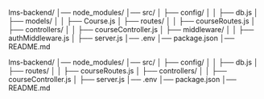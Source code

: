 <!-- modular Pattern for mongoose -->

lms-backend/
│── node_modules/
│── src/
│ ├── config/
│ │ ├── db.js
│ ├── models/
│ │ ├── Course.js
│ ├── routes/
│ │ ├── courseRoutes.js
│ ├── controllers/
│ │ ├── courseController.js
│ ├── middleware/
│ │ ├── authMiddleware.js
│ ├── server.js
│── .env
│── package.json
│── README.md

<!-- modular mongoDB pattern -->

lms-backend/
│── node_modules/
│── src/
│ ├── config/
│ │ ├── db.js
│ ├── routes/
│ │ ├── courseRoutes.js
│ ├── controllers/
│ │ ├── courseController.js
│ ├── server.js
│── .env
│── package.json
│── README.md

<!-- # DB_URI=mongodb+srv://webquadsdev:ZDKkLJPbe6UaCPCy@cluster0.h7lm6.mongodb.net/?retryWrites=true&w=majority&appName=Cluster0
SECURITY_KEY=14ceb53e89c53addca5c1401b51f3c0dc0ecc07a7a4c650b7013b491af03befeb37eeb38712eb846deee72edb721aac12eba7e89606419930afeaa11a9fd1bca

# password: QJ6blj9ZtkCpqm0x

# UserName: webQuads

DB_URI=mongodb+srv://webQuads:QJ6blj9ZtkCpqm0x@webquads.5uf12ny.mongodb.net/?retryWrites=true&w=majority&appName=webQuads -->
